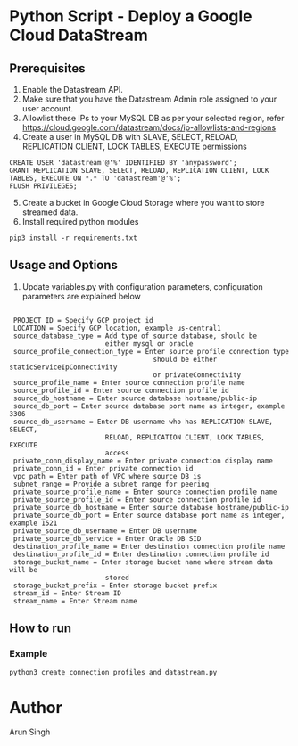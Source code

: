 # Python Script  - Deploy a Google Cloud DataStream 
## Prerequisites
1. Enable the Datastream API.
2. Make sure that you have the Datastream Admin role assigned to your user account.
3. Allowlist these IPs to your MySQL DB as per your selected region, refer https://cloud.google.com/datastream/docs/ip-allowlists-and-regions
4. Create a user in MySQL DB with SLAVE, SELECT, RELOAD, REPLICATION CLIENT, LOCK TABLES, EXECUTE permissions
```text
CREATE USER 'datastream'@'%' IDENTIFIED BY 'anypassword';
GRANT REPLICATION SLAVE, SELECT, RELOAD, REPLICATION CLIENT, LOCK TABLES, EXECUTE ON *.* TO 'datastream'@'%';
FLUSH PRIVILEGES;
```
5. Create a bucket in Google Cloud Storage where you want to store streamed data.
6. Install required python modules
```commandline
pip3 install -r requirements.txt
```
## Usage and Options

1. Update variables.py with configuration parameters, configuration parameters are explained below
```text

 PROJECT_ID = Specify GCP project id
 LOCATION = Specify GCP location, example us-central1
 source_database_type = Add type of source database, should be 
                        either mysql or oracle
 source_profile_connection_type = Enter source profile connection type
                                    should be either staticServiceIpConnectivity
                                    or privateConnectivity
 source_profile_name = Enter source connection profile name
 source_profile_id = Enter source connection profile id
 source_db_hostname = Enter source database hostname/public-ip
 source_db_port = Enter source database port name as integer, example 3306
 source_db_username = Enter DB username who has REPLICATION SLAVE, SELECT,
                        RELOAD, REPLICATION CLIENT, LOCK TABLES, EXECUTE
                        access
 private_conn_display_name = Enter private connection display name
 private_conn_id = Enter private connection id
 vpc_path = Enter path of VPC where source DB is
 subnet_range = Provide a subnet range for peering
 private_source_profile_name = Enter source connection profile name
 private_source_profile_id = Enter source connection profile id
 private_source_db_hostname = Enter source database hostname/public-ip
 private_source_db_port = Enter source database port name as integer, example 1521
 private_source_db_username = Enter DB username
 private_source_db_service = Enter Oracle DB SID
 destination_profile_name = Enter destination connection profile name
 destination_profile_id = Enter destination connection profile id
 storage_bucket_name = Enter storage bucket name where stream data will be
                        stored
 storage_bucket_prefix = Enter storage bucket prefix
 stream_id = Enter Stream ID
 stream_name = Enter Stream name
```

## How to run

### Example
```commandline
python3 create_connection_profiles_and_datastream.py
```


# Author

Arun Singh